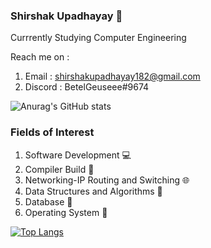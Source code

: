 ### Shirshak Upadhayay 👋 

 Currrently Studying Computer Engineering <br />
 
 Reach me on : <br />
 1) Email : shirshakupadhayay182@gmail.com
 2) Discord : BetelGeuseee#9674 <br />
 
 ![Anurag's GitHub stats](https://github-readme-stats.vercel.app/api?username=BetelGeuseee&show_icons=true&theme=radical)

        
### Fields of Interest 
1) Software Development 💻 
2) Compiler Build  🔨
3) Networking-IP Routing and Switching 🌐
4) Data Structures and Algorithms 📃
5) Database 📙
6) Operating System 🐧 

[![Top Langs](https://github-readme-stats.vercel.app/api/top-langs/?username=BetelGeuseee&langs_count=7)](https://github.com/BetelGeuseee/github-readme-stats)
